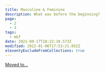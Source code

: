 ```yaml
---
title: Masculine & Feminine
description: What was before the beginning?
page:
  - 2
  - 3
tags:
  - m&f
date: 2021-09-17T18:22:10.573Z
modified: 2022-01-06T17:53:21.052Z
eleventyExcludeFromCollections: true
---
```


[Moved to...](/qkab/masc_fem.md)
